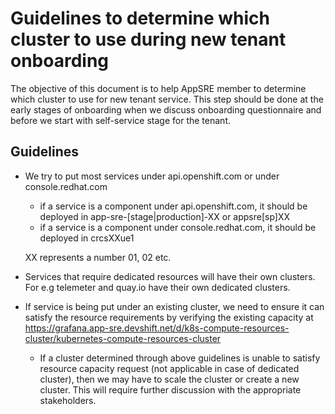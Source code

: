 # Guidelines to determine which cluster to use during new tenant onboarding

The objective of this document is to help AppSRE member to determine which cluster to use for new tenant service. This step should be done at the early stages of onboarding when we discuss onboarding questionnaire and before we start with self-service stage for the tenant.


## Guidelines



- We try to put most services under api.openshift.com or under console.redhat.com
    * if a service is a component under api.openshift.com, it should be deployed in app-sre-[stage|production]-XX or appsre[sp]XX
    * if a service is a component under console.redhat.com, it should be deployed in crcsXXue1

    XX represents a number  01, 02 etc.
- Services that require dedicated resources will have their own clusters. For e.g telemeter and quay.io have their own dedicated clusters.
- If service is being put under an existing cluster, we need to ensure it can satisfy the resource requirements by verifying the existing capacity at
https://grafana.app-sre.devshift.net/d/k8s-compute-resources-cluster/kubernetes-compute-resources-cluster
    * If a cluster determined through above guidelines is unable to satisfy resource capacity request (not applicable in case of dedicated cluster), then we may have to scale the cluster or create a new cluster. This will require further discussion with the appropriate stakeholders. 


